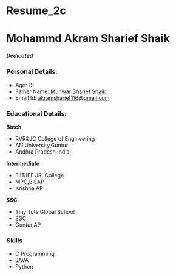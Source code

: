 # Resume_2c
# Mohammd Akram Sharief Shaik
#####      Dedicated
### Personal Details:

- Age: 19
- Father Name: Munwar Sharief Shaik
- Email Id: akramsharief116@gmail.com
### Educational Details:

**Btech**
- RVR&JC College of Engineering
- AN University,Guntur
- Andhra Pradesh,India

**Intermediate**
- FIITJEE JR. College
- MPC,BIEAP
- Krishna,AP

**SSC**
- Tiny Tots Global School
- SSC
- Guntur,AP

### Skills
- C Programming
- JAVA
- Python
